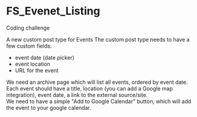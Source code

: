 # FS_Evenet_Listing

Coding challenge

A new custom post type for Events
The custom post type needs to have a few custom fields:
- event date (date picker)
- event location
- URL for the event

We need an archive page which will list all events, ordered by event date. <br/>
Each event should have a title, location (you can add a Google map integration), event date, a link to the external source/site. <br/>
We need to have a simple "Add to Google Calendar" button, which will add the event to your google calendar. <br/>
